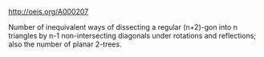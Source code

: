 http://oeis.org/A000207

Number of inequivalent ways of dissecting a regular (n+2)-gon into n triangles by n-1 non-intersecting diagonals under rotations and reflections; also the number of planar 2-trees.
